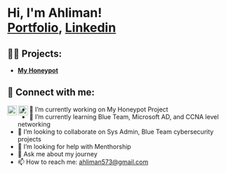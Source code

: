 <h1>Hi, I'm Ahliman! <br/><a href="https://github.com/ahlimany">Portfolio</a>, <a href="https://www.linkedin.com/in/ahliman-abbasov/">Linkedin</a></h1>

<h2>👨‍💻 Projects:</h2>

- <b>[My Honeypot](https://github.com/ahlimany/honeypot)</b>

<h2> 🤳 Connect with me:</h2>

[<img align="left" alt="Ahliman | Email" width="22px" src="https://www.flaticon.com/free-icon/gmail_5968534" />][mail]
[<img align="left" alt="Ahliman | LinkedIn" width="22px" src="https://cdn.jsdelivr.net/npm/simple-icons@v3/icons/linkedin.svg" />][linkedin]

[mail]: ahliman573@gmail.com
[linkedin]: https://linkedin.com/in/ahliman-abbasov

- 🔭 I’m currently working on My Honeypot Project
- 🌱 I’m currently learning Blue Team, Microsoft AD, and CCNA level networking
- 👯 I’m looking to collaborate on Sys Admin, Blue Team cybersecurity projects
- 🤔 I’m looking for help with Menthorship 
- 💬 Ask me about my journey
- 📫 How to reach me: ahliman573@gmail.com
